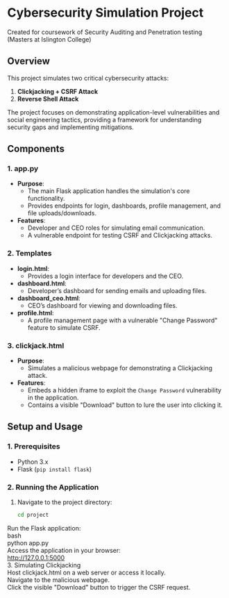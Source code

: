 # Cybersecurity Simulation Project
Created for coursework of Security Auditing and Penetration testing (Masters at Islington College)
## **Overview**
This project simulates two critical cybersecurity attacks:
1. **Clickjacking + CSRF Attack**
2. **Reverse Shell Attack**

The project focuses on demonstrating application-level vulnerabilities and social engineering tactics, providing a framework for understanding security gaps and implementing mitigations.

## **Components**

### **1. app.py**
- **Purpose**:
  - The main Flask application handles the simulation's core functionality.
  - Provides endpoints for login, dashboards, profile management, and file uploads/downloads.
- **Features**:
  - Developer and CEO roles for simulating email communication.
  - A vulnerable endpoint for testing CSRF and Clickjacking attacks.

### **2. Templates**
- **login.html**:
  - Provides a login interface for developers and the CEO.
- **dashboard.html**:
  - Developer’s dashboard for sending emails and uploading files.
- **dashboard_ceo.html**:
  - CEO’s dashboard for viewing and downloading files.
- **profile.html**:
  - A profile management page with a vulnerable "Change Password" feature to simulate CSRF.

### **3. clickjack.html**
- **Purpose**:
  - Simulates a malicious webpage for demonstrating a Clickjacking attack.
- **Features**:
  - Embeds a hidden iframe to exploit the `Change Password` vulnerability in the application.
  - Contains a visible "Download" button to lure the user into clicking it.

## **Setup and Usage**

### **1. Prerequisites**
- Python 3.x
- Flask (`pip install flask`)

### **2. Running the Application**
1. Navigate to the project directory:
   ```bash
   cd project
Run the Flask application: <br>
bash <br>
python app.py<br>
Access the application in your browser:<br>
http://127.0.0.1:5000<br>
3. Simulating Clickjacking<br>
Host clickjack.html on a web server or access it locally.<br>
Navigate to the malicious webpage.<br>
Click the visible "Download" button to trigger the CSRF request.<br>
